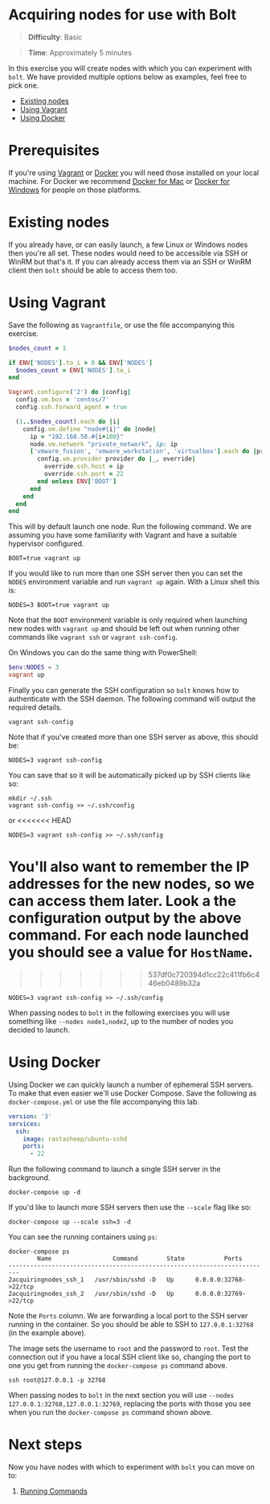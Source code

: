 # Acquiring nodes for use with Bolt

> **Difficulty**: Basic

> **Time**: Approximately 5 minutes

In this exercise you will create nodes with which you can experiment with `bolt`. We have provided multiple options below as examples, feel free to pick one.

- [Existing nodes](#existing-nodes)
- [Using Vagrant](#using-vagrant)
- [Using Docker](#using-docker)

# Prerequisites

If you're using [Vagrant](https://www.vagrantup.com/) or [Docker](https://www.docker.com/) you will need those installed on your local machine. For Docker we recommend [Docker for Mac](https://www.docker.com/docker-mac) or [Docker for Windows](https://www.docker.com/docker-windows) for people on those platforms.

# Existing nodes

If you already have, or can easily launch, a few Linux or Windows nodes then you're all set. These nodes would need to be accessible via SSH or WinRM but that's it. If you can already access them via an SSH or WinRM client then `bolt` should be able to access them too.

# Using Vagrant

Save the following as `Vagrantfile`, or use the file accompanying this exercise.

```ruby
$nodes_count = 1

if ENV['NODES'].to_i > 0 && ENV['NODES']
  $nodes_count = ENV['NODES'].to_i
end

Vagrant.configure('2') do |config|
  config.vm.box = 'centos/7'
  config.ssh.forward_agent = true

  (1..$nodes_count).each do |i|
    config.vm.define "node#{i}" do |node|
      ip = "192.168.50.#{i+100}"
      node.vm.network "private_network", ip: ip
      ['vmware_fusion', 'vmware_workstation', 'virtualbox'].each do |provider|
        config.vm.provider provider do |_, override|
          override.ssh.host = ip
          override.ssh.port = 22
        end unless ENV['BOOT']
      end
    end
  end
end
```

This will by default launch one node. Run the following command. We are assuming you have some familiarity with Vagrant and have a suitable hypervisor configured.

```
BOOT=true vagrant up
```

If you would like to run more than one SSH server then you can set the `NODES` environment variable and run `vagrant up` again. With a Linux shell this is:

```
NODES=3 BOOT=true vagrant up
```

Note that the `BOOT` environment variable is only required when launching new nodes with `vagrant up` and should be left out when running other commands like `vagrant ssh` or `vagrant ssh-config`.

On Windows you can do the same thing with PowerShell:

```powershell
$env:NODES = 3
vagrant up
```

Finally you can generate the SSH configuration so `bolt` knows how to authenticate with the SSH daemon. The following command will output the required details. 

```
vagrant ssh-config
```

Note that if you've created more than one SSH server as above, this should be:

```
NODES=3 vagrant ssh-config
```

You can save that so it will be automatically picked up by SSH clients like so:

```
mkdir ~/.ssh
vagrant ssh-config >> ~/.ssh/config
``` 

or
<<<<<<< HEAD

```
NODES=3 vagrant ssh-config >> ~/.ssh/config
```

You'll also want to remember the IP addresses for the new nodes, so we can access them later. Look a the configuration output by the above command. For each node launched you should see a value for `HostName`.
=======
>>>>>>> 537df0c720394d1cc22c411fb6c446eb0489b32a

```
NODES=3 vagrant ssh-config >> ~/.ssh/config
```

When passing nodes to `bolt` in the following exercises you will use something like `--nodes node1,node2`, up to the number of nodes you decided to launch.


# Using Docker

Using Docker we can quickly launch a number of ephemeral SSH servers. To make that even easier we'll use Docker Compose. Save the following as `docker-compose.yml` or use the file accompanying this lab.

```yaml
version: '3'
services:
  ssh:
    image: rastasheep/ubuntu-sshd
    ports:
      - 22
```

Run the following command to launch a single SSH server in the background.

```
docker-compose up -d
```

If you'd like to launch more SSH servers then use the `--scale` flag like so:

```
docker-compose up --scale ssh=3 -d
```

You can see the running containers using `ps`:

```
docker-compose ps
        Name                 Command        State           Ports
-------------------------------------------------------------------------
2acquiringnodes_ssh_1   /usr/sbin/sshd -D   Up      0.0.0.0:32768->22/tcp
2acquiringnodes_ssh_2   /usr/sbin/sshd -D   Up      0.0.0.0:32769->22/tcp
```

Note the `Ports` column. We are forwarding a local port to the SSH server running in the container. So you should be able to SSH to `127.0.0.1:32768` (in the example above). 

The image sets the username to `root` and the password to `root`. Test the connection out if you have a local SSH client like so, changing the port to one you get from running the `docker-compose ps` command above.

```
ssh root@127.0.0.1 -p 32768
```

When passing nodes to `bolt` in the next section you will use `--nodes 127.0.0.1:32768,127.0.0.1:32769`, replacing the ports with those you see when you run the `docker-compose ps` command shown above. 

# Next steps

Now you have nodes with which to experiment with `bolt` you can move on to:

1. [Running Commands](../3-running-commands)
